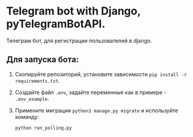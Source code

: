 # Telegram bot with Django, pyTelegramBotAPI.

Телеграм бот, для регистрации пользователей в django.


## Для запуска бота:

 1. Скопируйте репозиторий, установите зависимости  `pip install -r requirements.txt`.
 2. Создайте файл `.env`, задайте переменные как в примере  - `.env_example`.
 3. Примените миграции `python3 manage.py migrate` и используйте команду:
 
        python run_polling.py
